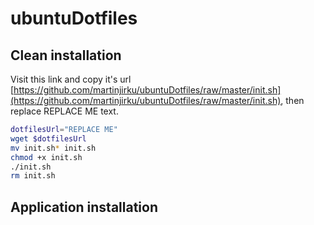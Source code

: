 # ubuntuDotfiles

## Clean installation

Visit this link and copy it's url [https://github.com/martinjirku/ubuntuDotfiles/raw/master/init.sh](https://github.com/martinjirku/ubuntuDotfiles/raw/master/init.sh), then replace REPLACE ME text.

```sh
dotfilesUrl="REPLACE ME"
wget $dotfilesUrl
mv init.sh* init.sh
chmod +x init.sh
./init.sh
rm init.sh
```

## Application installation
